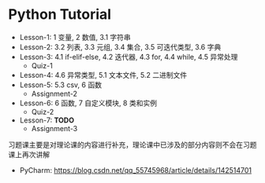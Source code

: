 # Python Tutorial

- Lesson-1: 1 变量, 2 数值, 3.1 字符串
- Lesson-2: 3.2 列表, 3.3 元组, 3.4 集合, 3.5 可迭代类型, 3.6 字典
- Lesson-3: 4.1 if-elif-else, 4.2 迭代器, 4.3 for, 4.4 while, 4.5 异常处理
  - Quiz-1
- Lesson-4: 4.6 异常类型, 5.1 文本文件, 5.2 二进制文件
- Lesson-5: 5.3 csv, 6 函数
  - Assignment-2
- Lesson-6: 6 函数, 7 自定义模块, 8 类和实例
  - Quiz-2
- Lesson-7: **TODO**
  - Assignment-3

习题课主要是对理论课的内容进行补充，理论课中已涉及的部分内容则不会在习题课上再次讲解

- PyCharm: https://blog.csdn.net/qq_55745968/article/details/142514701
